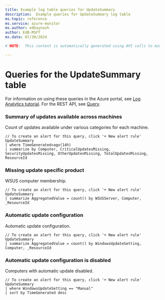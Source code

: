 ```yaml
---
title: Example log table queries for UpdateSummary
description:  Example queries for UpdateSummary log table
ms.topic: reference
ms.service: azure-monitor
ms.author: edbaynash
author: EdB-MSFT
ms.date: 07/30/2024

# NOTE:  This content is automatically generated using API calls to Azure. Any edits made on these files will be overwritten in the next run of the script. 

---
```


# Queries for the UpdateSummary table

For information on using these queries in the Azure portal, see [Log Analytics tutorial](/azure/azure-monitor/logs/log-analytics-tutorial). For the REST API, see [Query](/rest/api/loganalytics/query).


### Summary of updates available across machines  


Count of updates available under various categories for each machine.  

```query
// To create an alert for this query, click '+ New alert rule'
UpdateSummary 
| where TimeGenerated>ago(14h) 
| summarize by Computer, CriticalUpdatesMissing, SecurityUpdatesMissing, OtherUpdatesMissing, TotalUpdatesMissing, ResourceId
```



### Missing update specific product  


WSUS computer membership.  

```query
// To create an alert for this query, click '+ New alert rule'
UpdateSummary
| summarize AggregatedValue = count() by WSUSServer, Computer, _ResourceId
```



### Automatic update configuration  


Automatic update configuration.  

```query
// To create an alert for this query, click '+ New alert rule'
UpdateSummary
| summarize AggregatedValue = count() by WindowsUpdateSetting, Computer, _ResourceId
```



### Automatic update configuration is disabled  


Computers with automatic update disabled.  

```query
// To create an alert for this query, click '+ New alert rule'
UpdateSummary
| where WindowsUpdateSetting == "Manual" 
| sort by TimeGenerated desc
```

